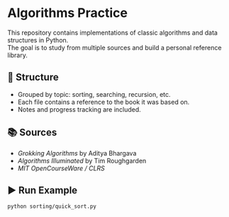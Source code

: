 # Algorithms Practice

This repository contains implementations of classic algorithms and data structures in Python.  
The goal is to study from multiple sources and build a personal reference library.

## 🔸 Structure

- Grouped by topic: sorting, searching, recursion, etc.
- Each file contains a reference to the book it was based on.
- Notes and progress tracking are included.

## 📚 Sources

- *Grokking Algorithms* by Aditya Bhargava
- *Algorithms Illuminated* by Tim Roughgarden
- *MIT OpenCourseWare / CLRS*

## ▶️ Run Example

```bash
python sorting/quick_sort.py
